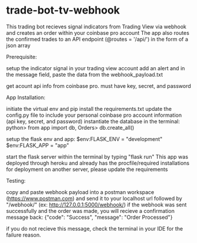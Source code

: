 # trade-bot-tv-webhook
This trading bot recieves signal indicators from Trading View via webhook and creates an order within your coinbase pro account
The app also routes the confirmed trades to an API endpoint (@routes = '/api/') in the form of a json array

Prerequisite:

setup the indicator signal in your trading view account
add an alert and in the message field, paste the data from the webhook_payload.txt

get acount api info from coinbase pro. must have key, secret, and password

App Installation:

initiate the virtual env and pip install the requirements.txt
update the config.py file to include your personal coinbase pro account information (api key, secret, and password)
instantiate the database in the terminal:
        python> from app import db, Orders> db.create_all()

setup the flask env and app:
        $env:FLASK_ENV = "development"
        $env:FLASK_APP = "app"

start the flask server within the terminal by typing "flask run"
This app was deployed through heroku and already has the procfile/required installations
for deployment on another server, please update the requirements

Testing:

copy and paste webhook payload into a postman workspace (https://www.postman.com) and send it to your localhost url followed by "/webhook/" (ex: http://127.0.0.1:5000/webhook/)
if the webhook was sent successfully and the order was made, you will recieve a confirmation message back:
        {"code": "Success", "message": "Order Processed"}

if you do not recieve this message, check the terminal in your IDE for the failure reason.


